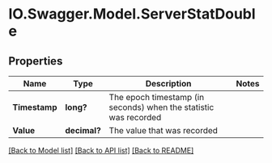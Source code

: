 # IO.Swagger.Model.ServerStatDouble
## Properties

Name | Type | Description | Notes
------------ | ------------- | ------------- | -------------
**Timestamp** | **long?** | The epoch timestamp (in seconds) when the statistic was recorded | 
**Value** | **decimal?** | The value that was recorded | 

[[Back to Model list]](../README.md#documentation-for-models) [[Back to API list]](../README.md#documentation-for-api-endpoints) [[Back to README]](../README.md)

